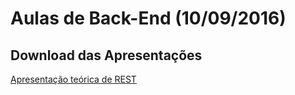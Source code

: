 # Aulas de Back-End (10/09/2016)

## Download das Apresentações

[Apresentação teórica de REST](https://github.com/senai-sp/multiplataforma/raw/master/RESTful/apresentacao.pdf)
